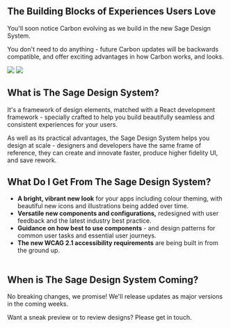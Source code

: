 ## The Building Blocks of Experiences Users Love

You'll soon notice Carbon evolving as we build in the new Sage Design System.

You don't need to do anything - future Carbon updates will be backwards compatible, and offer exciting advantages in how Carbon works, and looks.

<div class="dls-screenshots">
  <img class="screenshot depth-2 image-product" src="https://sageone-uk-wordpress.s3.amazonaws.com/carbon/images/screen-product.png" />
  <img class="screenshot depth-1" src="https://sageone-uk-wordpress.s3.amazonaws.com/carbon/images/screen-marketing.png" />
</div>

## What is The Sage Design System?

It's a framework of design elements, matched with a React development framework - specially crafted to help you build beautifully seamless and consistent experiences for your users.

As well as its practical advantages, the Sage Design System helps you design at scale - designers and developers have the same frame of reference, they can create and innovate faster, produce higher fidelity UI, and save rework.

## What Do I Get From The Sage Design System?

- **A bright, vibrant new look** for your apps including colour theming, with beautiful new icons and illustrations being added over time.
- **Versatile new components and configurations,** redesigned with user feedback and the latest industry best practice.
- **Guidance on how best to use components** - and design patterns for common user tasks and essential user journeys.
- **The new WCAG 2.1 accessibility requirements** are being built in from the ground up.
<br/><br/>

## When is The Sage Design System Coming?

No breaking changes, we promise! We'll release updates as major versions in the coming weeks.

Want a sneak preview or to review designs? Please get in touch.
